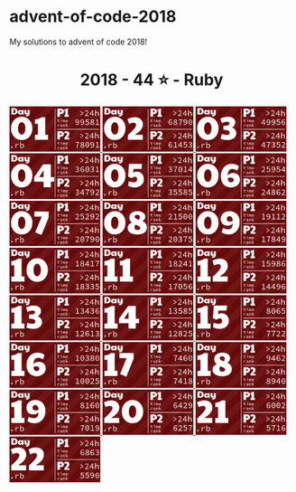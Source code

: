 # advent-of-code-2018

My solutions to advent of code 2018!

<!-- AOC TILES BEGIN -->
<h1 align="center">
  2018 - 44 ⭐ - Ruby
</h1>
<a href="12-01-18/main.rb">
  <img src=".aoc_tiles/tiles/2018/01.png" width="161px">
</a>
<a href="12-02-18/main.rb">
  <img src=".aoc_tiles/tiles/2018/02.png" width="161px">
</a>
<a href="12-03-18/main.rb">
  <img src=".aoc_tiles/tiles/2018/03.png" width="161px">
</a>
<a href="12-04-18/main.rb">
  <img src=".aoc_tiles/tiles/2018/04.png" width="161px">
</a>
<a href="12-05-18/main.rb">
  <img src=".aoc_tiles/tiles/2018/05.png" width="161px">
</a>
<a href="12-06-18/main.rb">
  <img src=".aoc_tiles/tiles/2018/06.png" width="161px">
</a>
<a href="12-07-18/main.rb">
  <img src=".aoc_tiles/tiles/2018/07.png" width="161px">
</a>
<a href="12-08-18/main.rb">
  <img src=".aoc_tiles/tiles/2018/08.png" width="161px">
</a>
<a href="12-09-18/main.rb">
  <img src=".aoc_tiles/tiles/2018/09.png" width="161px">
</a>
<a href="12-10-18/main.rb">
  <img src=".aoc_tiles/tiles/2018/10.png" width="161px">
</a>
<a href="12-11-18/main.rb">
  <img src=".aoc_tiles/tiles/2018/11.png" width="161px">
</a>
<a href="12-12-18/main.rb">
  <img src=".aoc_tiles/tiles/2018/12.png" width="161px">
</a>
<a href="12-13-18/main.rb">
  <img src=".aoc_tiles/tiles/2018/13.png" width="161px">
</a>
<a href="12-14-18/main.rb">
  <img src=".aoc_tiles/tiles/2018/14.png" width="161px">
</a>
<a href="12-15-18/main.rb">
  <img src=".aoc_tiles/tiles/2018/15.png" width="161px">
</a>
<a href="12-16-18/main.rb">
  <img src=".aoc_tiles/tiles/2018/16.png" width="161px">
</a>
<a href="12-17-18/main.rb">
  <img src=".aoc_tiles/tiles/2018/17.png" width="161px">
</a>
<a href="12-18-18/main.rb">
  <img src=".aoc_tiles/tiles/2018/18.png" width="161px">
</a>
<a href="12-19-18/main.rb">
  <img src=".aoc_tiles/tiles/2018/19.png" width="161px">
</a>
<a href="12-20-18/main.rb">
  <img src=".aoc_tiles/tiles/2018/20.png" width="161px">
</a>
<a href="12-21-18/main.rb">
  <img src=".aoc_tiles/tiles/2018/21.png" width="161px">
</a>
<a href="12-22-18/main.rb">
  <img src=".aoc_tiles/tiles/2018/22.png" width="161px">
</a>
<!-- AOC TILES END -->
